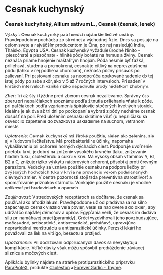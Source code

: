 Cesnak kuchynský
================

### Česnek kuchyňský, Allium sativum L., Cesnek (česnak, lenek)

*Výskyt*: Cesnak kuchynský patrí medzi najstaršie liečivé rastliny.
Pravdepodobne pochádza zo strednej a východnej Ázie. Dnes sa pestuje na celom
svete a najväčším producentom je Čína, po nej nasledujú India, Thajsko, Egypt a
USA. Cesnak kuchynský vyžaduje úrodné hlinito - piesočnaté a piesočnato -
hlinité pôdy bohaté na humus a živiny. Cesnak neznáša priame hnojenie maštaľným
hnojom. Pôda nesmie byť ťažká, priliehavá, studená a premokrená, cesnak je
citlivý na neprevzdušnenú pôdu (ľahko v nej podlieha chorobám), neznáša pôdny
prísušok po zalievaní. Pri pestovaní cesnaku sa neodporúča opakované sadenie do
tej istej pôdy po sebe skôr, ako v 5 až 7 ročných intervaloch. Pri sadení v
kratších intervaloch vzniká riziko napadnutia úrody háďatkom zhubným.

*Zber*: Tri až štyri týždne pred zberom cesnak nezalievame. Správny čas zberu
pri nepaličiakoch spoznáme podľa žltnutia priliehania vňate k pôde, pri
paličiakoch podľa vzpriamenia špirálovite stočených kvetných stoniek. Ideálne je
ak dva až tri dni po podkopaní a vybratí z pôdy necháme cesnak dosušiť na poli.
Pred uložením cesnaku skrátime vňať (u nepaličiaku sa osvedčilo zapletenie do
zväzkov) a uskladníme na suchom, vetranom mieste.

*Uplatnenie*: Cesnak kuchynský má široké použitie, nielen ako zelenina, ale aj v
ľudovom liečiteľstve. Má protibakteriálne účinky, napomáha vykašliavaniu pri
ochorení horných dýchacích ciest. Podporuje uvoľnenie prietoku krvi, je dobrý na
zníženie vysokého krvného tlaku, znižovanie hladiny tuku, cholesterolu a cukru v
krvi. Má vysoký obsah vitamínov A, B1, B2 a C, znižuje riziko výskytu nádorových
ochorení, pôsobí aj proti črevným parazitom. Vedecky sa uznáva použitie cesnaku
na podporu liečby pri zvýšených hodnotách tuku v krvi a na prevenciu vekom
podmienených cievnych zmien. V centre pozornosti stojí teda preventívna
starostlivosť a spomaľovanie príznakov stárnutia. Vonkajšie použitie cesnaku je
vhodné aplikovať pri bradaviciach a oparoch.

*Zaujímavosť*: V stredovekých receptároch sa dočítame, že cesnak sa používal ako
afrodiziakum. Pravdepodobne už od pradávna sa na silno zapáchajúci cesnak
viazalo veľa povier, vešal sa nad dvere a do okien, aby udržal čo najďalej
démonov a upírov. Egypťania verili, že cesnak im dodáva silu pri namáhavej práci
(pyramídy), Gréci vyzdvihovali jeho povzbudzujúce, močopudné, antiseptické,
antiastmatické, preháňavé, upravujúce nepravidelnú menštruáciu a
antiparazitické účinky. Perzskí lekári ho považovali za liek na vitiligo,
besnotu a protijed.

*Upozornenie*: Pri dodržovaní odporúčaných dávok sa nevyskytujú komplikácie.
Veľké dávky však môžu spôsobiť predráždenie tráviacej sliznice a močových ciest.

Aplikáciu bylinky nájdete na stránke protiparazitického prípravku
[ParaProteX](/sip/produkty-CVI/paraprotex), produkte
[Choleston](/sip/produkty-CVI/choleston) a
[Forever Garlic - Thyme](/sip/produkty-FLP/forever-garlic-thyme).
